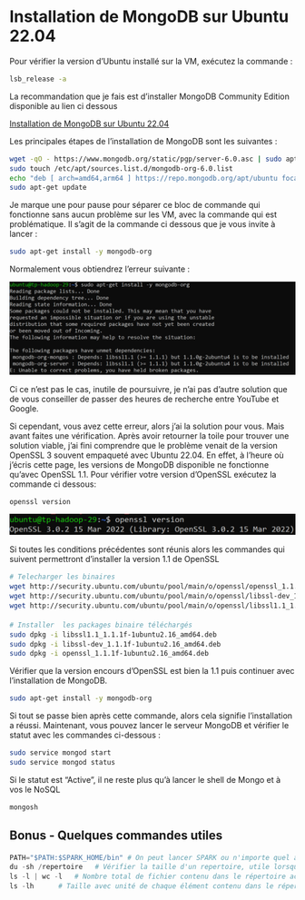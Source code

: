 # Installation de MongoDB sur Ubuntu 22.04

Pour vérifier la version d’Ubuntu installé sur la VM, exécutez la commande :

```bash
lsb_release -a
```

La recommandation que je fais est d’installer MongoDB Community Edition disponible au lien ci dessous

[Installation de MongoDB sur Ubuntu 22.04](https://www.mongodb.com/docs/manual/tutorial/install-mongodb-on-ubuntu/)

Les principales étapes de l’installation de MongoDB sont les suivantes :

```bash
wget -qO - https://www.mongodb.org/static/pgp/server-6.0.asc | sudo apt-key add -
sudo touch /etc/apt/sources.list.d/mongodb-org-6.0.list
echo "deb [ arch=amd64,arm64 ] https://repo.mongodb.org/apt/ubuntu focal/mongodb-org/6.0 multiverse" | sudo tee /etc/apt/sources.list.d/mongodb-org-6.0.list
sudo apt-get update
```

Je marque une pour pause pour séparer ce bloc de commande qui fonctionne sans aucun problème sur les VM, avec la commande qui est problématique. Il s’agit de la commande ci dessous que je vous invite à lancer :

```bash
sudo apt-get install -y mongodb-org
```

Normalement vous obtiendrez l’erreur suivante :

![Erreur_observee](img/Untitled.png)

Ci ce n’est pas le cas, inutile de poursuivre, je n’ai pas d’autre solution que de vous conseiller de passer des heures de recherche entre YouTube et Google.

Si cependant, vous avez cette erreur, alors j’ai la solution pour vous. Mais avant faites une vérification. Après avoir retourner la toile pour trouver une solution viable, j’ai fini comprendre que le problème venait de la version OpenSSL 3 souvent empaqueté avec Ubuntu 22.04. En effet, à l’heure où j’écris cette page, les versions de MongoDB disponible ne fonctionne qu’avec OpenSSL 1.1. Pour vérifier votre version d’OpenSSL exécutez la commande ci dessous:

```bash
openssl version 
```

![Version_openssl](img/Untitled_1.png)

Si toutes les conditions précédentes sont réunis alors les commandes qui suivent permettront d’installer la version 1.1 de OpenSSL

```bash
# Telecharger les binaires
wget http://security.ubuntu.com/ubuntu/pool/main/o/openssl/openssl_1.1.1f-1ubuntu2.16_amd64.deb
wget http://security.ubuntu.com/ubuntu/pool/main/o/openssl/libssl-dev_1.1.1f-1ubuntu2.16_amd64.deb
wget http://security.ubuntu.com/ubuntu/pool/main/o/openssl/libssl1.1_1.1.1f-1ubuntu2.16_amd64.deb

# Installer  les packages binaire téléchargés
sudo dpkg -i libssl1.1_1.1.1f-1ubuntu2.16_amd64.deb
sudo dpkg -i libssl-dev_1.1.1f-1ubuntu2.16_amd64.deb
sudo dpkg -i openssl_1.1.1f-1ubuntu2.16_amd64.deb
```

Vérifier que la version encours d’OpenSSL est bien la 1.1 puis continuer avec l’installation de MongoDB.

```bash
sudo apt-get install -y mongodb-org
```

Si tout se passe bien après cette commande, alors cela signifie l’installation a réussi. Maintenant, vous pouvez lancer le serveur MongoDB et vérifier le statut avec les commandes ci-dessous :

```bash
sudo service mongod start
sudo service mongod status
```

Si le statut est “Active”, il ne reste plus qu’à lancer le shell de Mongo et à vos le NoSQL

```bash
mongosh
```

## Bonus - Quelques commandes utiles

```python
PATH="$PATH:$SPARK_HOME/bin" # On peut lancer SPARK ou n'importe quel autre application depuis n'importe quel repertoire en rajoutant le "bin" au PATH
du -sh /repertoire   # Vérifier la taille d'un repertoire, utile lorsqu'on qu'on stocke en local avant de balancer dans un base de données
ls -l | wc -l   # Nombre total de fichier contenu dans le répertoire actuel
ls -lh      # Taille avec unité de chaque élément contenu dans le répertoire local
```
